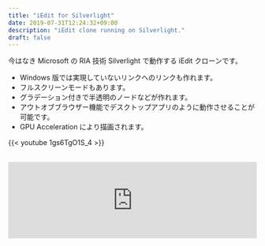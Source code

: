 ```yaml
---
title: "iEdit for Silverlight"
date: 2019-07-31T12:24:32+09:00
description: "iEdit clone running on Silverlight."
draft: false
---
```


今はなき Microsoft の RIA 技術 Silverlight で動作する iEdit クローンです。

- Windows 版では実現していないリンクへのリンクも作れます。
- フルスクリーンモードもあります。
- グラデーション付きで半透明のノードなどが作れます。
- アウトオブブラウザー機能でデスクトップアプリのように動作させることが可能です。
- GPU Acceleration により描画されます。

{{< youtube 1gs6TgO1S_4 >}}

<br>

<iframe class="hatenablogcard" style="width:100%;height:155px;max-width:600px;" title="kondoumh/iedit-silverlight" src="https://hatenablog-parts.com/embed?url=https://github.com/kondoumh/iedit-silverlight" width="300" height="150" frameborder="0" scrolling="no"></iframe>

